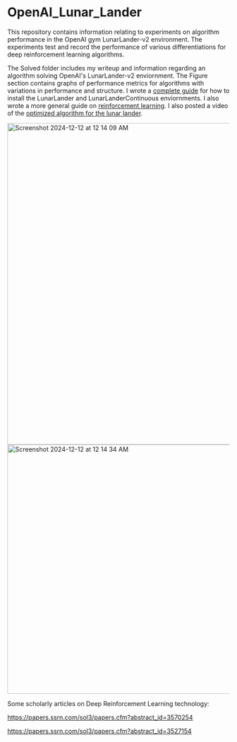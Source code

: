 # OpenAI_Lunar_Lander
This repository contains information relating to experiments on algorithm performance in the OpenAI gym LunarLander-v2 environment. The experiments test and record the performance of various differentiations for deep reinforcement learning algorithms.

The Solved folder includes my writeup and information regarding an algorithm solving OpenAI's LunarLander-v2 enviornment. The Figure section contains graphs of performance metrics for algorithms with variations in performance and structure. I wrote a [complete guide](https://medium.com/@brian.s.haney44/installing-spinningup-for-mac-os-x-9d5e24dc565a) for how to install the LunarLander and LunarLanderContinuous enviornments. I also wrote a more general guide on [reinforcement learning](https://medium.com/@brian.s.haney44/reinforcement-learning-5d578a0de1ff). I also posted a video of the [optimized algorithm for the lunar lander](https://www.youtube.com/watch?v=5_f66jrAWiM).


<img width="728" alt="Screenshot 2024-12-12 at 12 14 09 AM" src="https://github.com/user-attachments/assets/69bbe0bd-ce0b-4b9d-8d43-391029e21a1c" />

<img width="564" alt="Screenshot 2024-12-12 at 12 14 34 AM" src="https://github.com/user-attachments/assets/ca151a59-7883-4acf-b1af-2d8b1a84e5b9" />


Some scholarly articles on Deep Reinforcement Learning technology:

https://papers.ssrn.com/sol3/papers.cfm?abstract_id=3570254

https://papers.ssrn.com/sol3/papers.cfm?abstract_id=3527154
